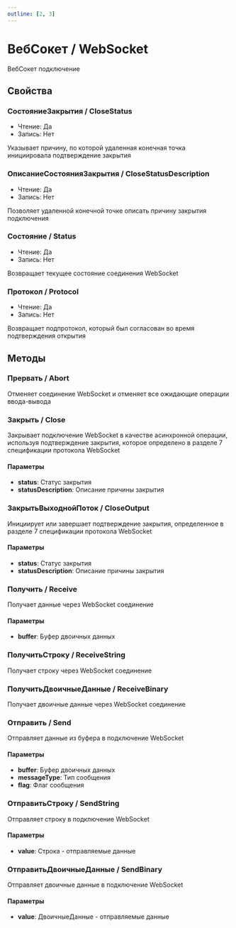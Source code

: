 ```yaml
---
outline: [2, 3]
---
```


# ВебСокет / WebSocket


ВебСокет подключение


## Свойства


### СостояниеЗакрытия / CloseStatus

* Чтение: Да
* Запись: Нет

Указывает причину, по которой удаленная конечная точка инициировала подтверждение закрытия


### ОписаниеСостоянияЗакрытия / CloseStatusDescription

* Чтение: Да
* Запись: Нет

Позволяет удаленной конечной точке описать причину закрытия подключения


### Состояние / Status

* Чтение: Да
* Запись: Нет

Возвращает текущее состояние соединения WebSocket


### Протокол / Protocol

* Чтение: Да
* Запись: Нет

Возвращает подпротокол, который был согласован во время подтверждения открытия


## Методы


### Прервать / Abort


Отменяет соединение WebSocket и отменяет все ожидающие операции ввода-вывода


### Закрыть / Close


Закрывает подключение WebSocket в качестве асинхронной операции, используя подтверждение закрытия, которое определено в разделе 7 спецификации протокола WebSocket


#### Параметры

* **status**: Статус закрытия
* **statusDescription**: Описание причины закрытия

### ЗакрытьВыходнойПоток / CloseOutput


Инициирует или завершает подтверждение закрытия, определенное в разделе 7 спецификации протокола WebSocket


#### Параметры

* **status**: Статус закрытия
* **statusDescription**: Описание причины закрытия

### Получить / Receive


Получает данные через WebSocket соединениe


#### Параметры

* **buffer**: Буфер двоичных данных

### ПолучитьСтроку / ReceiveString


Получает строку через WebSocket соединение


### ПолучитьДвоичныеДанные / ReceiveBinary


Получает двоичные данные через WebSocket соединение


### Отправить / Send


Отправляет данные из буфера в подключение WebSocket


#### Параметры

* **buffer**: Буфер двоичных данных
* **messageType**: Тип сообщения
* **flag**: Флаг сообщения

### ОтправитьСтроку / SendString


Отправляет строку в подключение WebSocket


#### Параметры

* **value**: Строка - отправляемые данные

### ОтправитьДвоичныеДанные / SendBinary


Отправляет двоичные данные в подключение WebSocket


#### Параметры

* **value**: ДвоичныеДанные - отправляемые данные
